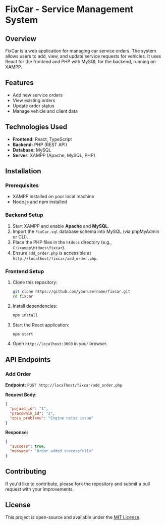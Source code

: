 # FixCar - Service Management System

## Overview

FixCar is a web application for managing car service orders. The system allows users to add, view, and update service requests for vehicles. It uses React for the frontend and PHP with MySQL for the backend, running on XAMPP.

## Features

- Add new service orders
- View existing orders
- Update order status
- Manage vehicle and client data

## Technologies Used

- **Frontend:** React, TypeScript
- **Backend:** PHP (REST API)
- **Database:** MySQL
- **Server:** XAMPP (Apache, MySQL, PHP)

## Installation

### Prerequisites

- XAMPP installed on your local machine
- Node.js and npm installed

### Backend Setup

1. Start XAMPP and enable **Apache** and **MySQL**.
2. Import the `FixCar.sql` database schema into MySQL (via phpMyAdmin or CLI).
3. Place the PHP files in the `htdocs` directory (e.g., `C:\xampp\htdocs\fixcar`).
4. Ensure `add_order.php` is accessible at `http://localhost/fixcar/add_order.php`.

### Frontend Setup

1. Clone this repository:
   ```sh
   git clone https://github.com/yourusername/fixcar.git
   cd fixcar
   ```
2. Install dependencies:
   ```sh
   npm install
   ```
3. Start the React application:
   ```sh
   npm start
   ```
4. Open `http://localhost:3000` in your browser.

## API Endpoints

### Add Order

**Endpoint:** `POST http://localhost/fixcar/add_order.php`

**Request Body:**

```json
{
  "pojazd_id": "1",
  "pracownik_id": "2",
  "opis_problemu": "Engine noise issue"
}
```

**Response:**

```json
{
  "success": true,
  "message": "Order added successfully"
}
```

## Contributing

If you'd like to contribute, please fork the repository and submit a pull request with your improvements.

## License

This project is open-source and available under the [MIT License](LICENSE).
